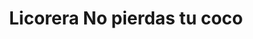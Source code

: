 ---
title: "Licorera No pierdas tu coco"
url: /loja-ecuador/licorera-no-pierdas-tu-coco/
shop: alcohol
---